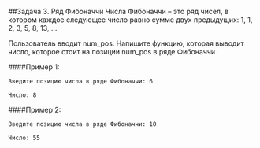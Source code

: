##Задача 3. Ряд Фибоначчи
Числа Фибоначчи – это ряд чисел, в котором каждое следующее число равно сумме двух предыдущих: 1, 1, 2, 3, 5, 8, 13, …

Пользователь вводит num_pos. Напишите функцию, которая выводит число, которое стоит на позиции num_pos в ряде Фибоначчи

####Пример 1:
````
Введите позицию числа в ряде Фибоначчи: 6

Число: 8
````

####Пример 2:
````
Введите позицию числа в ряде Фибоначчи: 10

Число: 55
````
